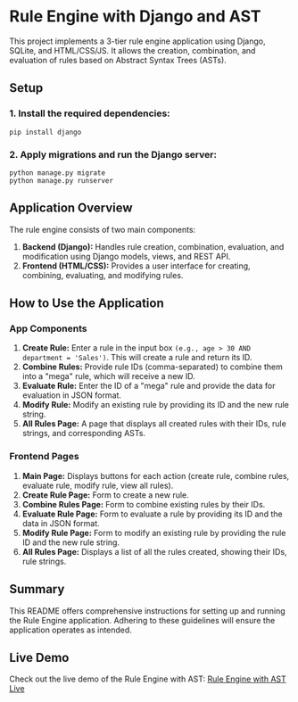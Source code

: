 # Rule Engine with Django and AST
This project implements a 3-tier rule engine application using Django, SQLite, and HTML/CSS/JS. It allows the creation, combination, and evaluation of rules based on Abstract Syntax Trees (ASTs).

## Setup
### 1. Install the required dependencies:
```
pip install django

```
### 2. Apply migrations and run the Django server:
```
python manage.py migrate
python manage.py runserver
```
## Application Overview
The rule engine consists of two main components:
1. <b>Backend (Django):</b> Handles rule creation, combination, evaluation, and modification using Django models, views, and REST API.
2. <b>Frontend (HTML/CSS):</b> Provides a user interface for creating, combining, evaluating, and modifying rules.

## How to Use the Application
### App Components
1. <b>Create Rule:</b> Enter a rule in the input box `(e.g., age > 30 AND department = 'Sales')`. This will create a rule and return its ID.
2. <b>Combine Rules:</b> Provide rule IDs (comma-separated) to combine them into a "mega" rule, which will receive a new ID.
3. <b>Evaluate Rule:</b> Enter the ID of a "mega" rule and provide the data for evaluation in JSON format.
4. <b>Modify Rule:</b> Modify an existing rule by providing its ID and the new rule string.
5. <b>All Rules Page:</b> A page that displays all created rules with their IDs, rule strings, and corresponding ASTs.
   
### Frontend Pages
1. <b>Main Page:</b> Displays buttons for each action (create rule, combine rules, evaluate rule, modify rule, view all rules).
2. <b>Create Rule Page:</b> Form to create a new rule.
3. <b>Combine Rules Page:</b> Form to combine existing rules by their IDs.
4. <b>Evaluate Rule Page:</b> Form to evaluate a rule by providing its ID and the data in JSON format.
5. <b>Modify Rule Page:</b> Form to modify an existing rule by providing the rule ID and the new rule string.
6. <b>All Rules Page:</b> Displays a list of all the rules created, showing their IDs, rule strings.

## Summary
This README offers comprehensive instructions for setting up and running the Rule Engine application. 
Adhering to these guidelines will ensure the application operates as intended.

## Live Demo

Check out the live demo of the Rule Engine with AST: [Rule Engine with AST Live](https://rule-engine-with-ast-oozu.onrender.com)


